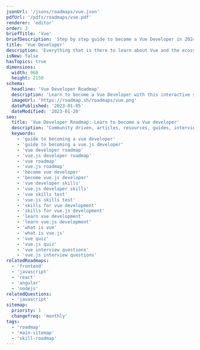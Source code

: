 ```yaml
---
jsonUrl: '/jsons/roadmaps/vue.json'
pdfUrl: '/pdfs/roadmaps/vue.pdf'
renderer: 'editor'
order: 3
briefTitle: 'Vue'
briefDescription: 'Step by step guide to become a Vue Developer in 2024'
title: 'Vue Developer'
description: 'Everything that is there to learn about Vue and the ecosystem in 2024.'
isNew: false
hasTopics: true
dimensions:
  width: 968
  height: 2150
schema:
  headline: 'Vue Developer Roadmap'
  description: 'Learn to become a Vue Developer with this interactive step by step guide in 2024. We also have resources and short descriptions attached to the roadmap items so you can get everything you want to learn in one place.'
  imageUrl: 'https://roadmap.sh/roadmaps/vue.png'
  datePublished: '2023-01-05'
  dateModified: '2023-01-20'
seo:
  title: 'Vue Developer Roadmap: Learn to become a Vue developer'
  description: 'Community driven, articles, resources, guides, interview questions, quizzes for vue development. Learn to become a modern Vue developer by following the steps, skills, resources and guides listed in this roadmap.'
  keywords:
    - 'guide to becoming a vue developer'
    - 'guide to becoming a vue.js developer'
    - 'vue developer roadmap'
    - 'vue.js developer roadmap'
    - 'vue roadmap'
    - 'vue.js roadmap'
    - 'become vue developer'
    - 'become vue.js developer'
    - 'vue developer skills'
    - 'vue.js developer skills'
    - 'vue skills test'
    - 'vue.js skills test'
    - 'skills for vue development'
    - 'skills for vue.js development'
    - 'learn vue development'
    - 'learn vue.js development'
    - 'what is vue'
    - 'what is vue.js'
    - 'vue quiz'
    - 'vue.js quiz'
    - 'vue interview questions'
    - 'vue.js interview questions'
relatedRoadmaps:
  - 'frontend'
  - 'javascript'
  - 'react'
  - 'angular'
  - 'nodejs'
relatedQuestions:
  - 'javascript'
sitemap:
  priority: 1
  changefreq: 'monthly'
tags:
  - 'roadmap'
  - 'main-sitemap'
  - 'skill-roadmap'
---
```

